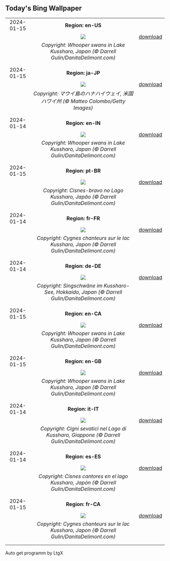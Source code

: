## Today's Bing Wallpaper
|      |      |      |
| :----: | :----: | :----: |
|2024-01-15|**Region: en-US**||
||![](https://www.bing.com/th?id=OHR.HokkaidoSwans_EN-US0905932812_UHD.jpg&pid=hp&w=1152&h=648&rs=1&c=4)| [download](https://www.bing.com/th?id=OHR.HokkaidoSwans_EN-US0905932812_UHD.jpg)|
||*Copyright: Whooper swans in Lake Kussharo, Japan (© Darrell Gulin/DanitaDelimont.com)*
||
|||
|2024-01-15|**Region: ja-JP**||
||![](https://www.bing.com/th?id=OHR.HanaHighway_JA-JP5594909770_UHD.jpg&pid=hp&w=1152&h=648&rs=1&c=4)| [download](https://www.bing.com/th?id=OHR.HanaHighway_JA-JP5594909770_UHD.jpg)|
||*Copyright: マウイ島のハナハイウェイ, 米国 ハワイ州 (© Matteo Colombo/Getty Images)*
||
|||
|2024-01-14|**Region: en-IN**||
||![](https://www.bing.com/th?id=OHR.HokkaidoSwans_EN-IN2668123953_UHD.jpg&pid=hp&w=1152&h=648&rs=1&c=4)| [download](https://www.bing.com/th?id=OHR.HokkaidoSwans_EN-IN2668123953_UHD.jpg)|
||*Copyright: Whooper swans in Lake Kussharo, Japan (© Darrell Gulin/DanitaDelimont.com)*
||
|||
|2024-01-15|**Region: pt-BR**||
||![](https://www.bing.com/th?id=OHR.HokkaidoSwans_PT-BR9743619852_UHD.jpg&pid=hp&w=1152&h=648&rs=1&c=4)| [download](https://www.bing.com/th?id=OHR.HokkaidoSwans_PT-BR9743619852_UHD.jpg)|
||*Copyright: Cisnes-bravo no Lago Kussharo, Japão (© Darrell Gulin/DanitaDelimont.com)*
||
|||
|2024-01-14|**Region: fr-FR**||
||![](https://www.bing.com/th?id=OHR.HokkaidoSwans_FR-FR2489851452_UHD.jpg&pid=hp&w=1152&h=648&rs=1&c=4)| [download](https://www.bing.com/th?id=OHR.HokkaidoSwans_FR-FR2489851452_UHD.jpg)|
||*Copyright: Cygnes chanteurs sur le lac Kussharo, Japon (© Darrell Gulin/DanitaDelimont.com)*
||
|||
|2024-01-14|**Region: de-DE**||
||![](https://www.bing.com/th?id=OHR.HokkaidoSwans_DE-DE3486591797_UHD.jpg&pid=hp&w=1152&h=648&rs=1&c=4)| [download](https://www.bing.com/th?id=OHR.HokkaidoSwans_DE-DE3486591797_UHD.jpg)|
||*Copyright: Singschwäne im Kussharo-See, Hokkaido, Japan (© Darrell Gulin/DanitaDelimont.com)*
||
|||
|2024-01-15|**Region: en-CA**||
||![](https://www.bing.com/th?id=OHR.HokkaidoSwans_EN-CA6678796195_UHD.jpg&pid=hp&w=1152&h=648&rs=1&c=4)| [download](https://www.bing.com/th?id=OHR.HokkaidoSwans_EN-CA6678796195_UHD.jpg)|
||*Copyright: Whooper swans in Lake Kussharo, Japan (© Darrell Gulin/DanitaDelimont.com)*
||
|||
|2024-01-15|**Region: en-GB**||
||![](https://www.bing.com/th?id=OHR.HokkaidoSwans_EN-GB1710828228_UHD.jpg&pid=hp&w=1152&h=648&rs=1&c=4)| [download](https://www.bing.com/th?id=OHR.HokkaidoSwans_EN-GB1710828228_UHD.jpg)|
||*Copyright: Whooper swans in Lake Kussharo, Japan (© Darrell Gulin/DanitaDelimont.com)*
||
|||
|2024-01-14|**Region: it-IT**||
||![](https://www.bing.com/th?id=OHR.HokkaidoSwans_IT-IT3824531235_UHD.jpg&pid=hp&w=1152&h=648&rs=1&c=4)| [download](https://www.bing.com/th?id=OHR.HokkaidoSwans_IT-IT3824531235_UHD.jpg)|
||*Copyright: Cigni sevatici nel Lago di Kussharo, Giappone (© Darrell Gulin/DanitaDelimont.com)*
||
|||
|2024-01-14|**Region: es-ES**||
||![](https://www.bing.com/th?id=OHR.HokkaidoSwans_ES-ES1414604730_UHD.jpg&pid=hp&w=1152&h=648&rs=1&c=4)| [download](https://www.bing.com/th?id=OHR.HokkaidoSwans_ES-ES1414604730_UHD.jpg)|
||*Copyright: Cisnes cantores en el lago Kussharo, Japón (© Darrell Gulin/DanitaDelimont.com)*
||
|||
|2024-01-15|**Region: fr-CA**||
||![](https://www.bing.com/th?id=OHR.HokkaidoSwans_FR-CA8449575039_UHD.jpg&pid=hp&w=1152&h=648&rs=1&c=4)| [download](https://www.bing.com/th?id=OHR.HokkaidoSwans_FR-CA8449575039_UHD.jpg)|
||*Copyright: Cygnes chanteurs sur le lac Kussharo, Japon (© Darrell Gulin/DanitaDelimont.com)*
||
|||

Auto get programm by LtgX
